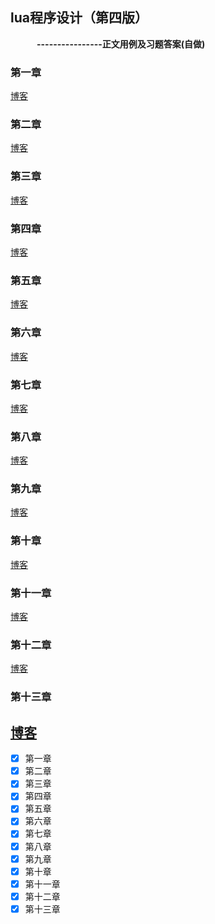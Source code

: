 ## lua程序设计（第四版）
&emsp;&emsp;&emsp;__----------------正文用例及习题答案(自做)__

### 第一章
[博客](https://blog.csdn.net/fuluoyide312/article/details/110584875)
### 第二章
[博客](https://blog.csdn.net/fuluoyide312/article/details/110926768)
### 第三章
[博客](https://blog.csdn.net/fuluoyide312/article/details/110920688)
### 第四章
[博客](https://blog.csdn.net/fuluoyide312/article/details/111194491)
### 第五章
[博客](https://blog.csdn.net/fuluoyide312/article/details/111409054)
### 第六章
[博客](https://blog.csdn.net/fuluoyide312/article/details/112253900)
### 第七章
[博客](https://blog.csdn.net/fuluoyide312/article/details/112411410)
### 第八章
[博客](https://blog.csdn.net/fuluoyide312/article/details/112463687)
### 第九章
[博客](https://blog.csdn.net/fuluoyide312/article/details/112854425)
### 第十章
[博客](https://blog.csdn.net/fuluoyide312/article/details/113091280)
### 第十一章
[博客](https://blog.csdn.net/fuluoyide312/article/details/113175719)
### 第十二章
[博客](https://blog.csdn.net/fuluoyide312/article/details/113774704)
### 第十三章
[博客](https://blog.csdn.net/fuluoyide312/article/details/113782804)
------

- [x] 第一章
- [x] 第二章
- [x] 第三章
- [x] 第四章
- [x] 第五章
- [x] 第六章
- [x] 第七章
- [x] 第八章
- [x] 第九章
- [x] 第十章
- [x] 第十一章
- [x] 第十二章
- [x] 第十三章
